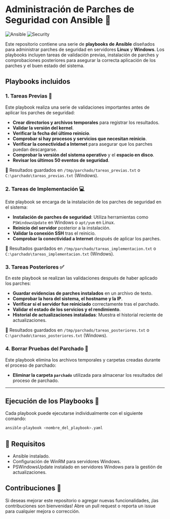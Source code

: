 # Administración de Parches de Seguridad con Ansible 🚀

![Ansible](https://img.shields.io/badge/Automation-Ansible-blue?logo=ansible&logoColor=white) ![Security](https://img.shields.io/badge/Security-Patches-green?logo=security&logoColor=white)

Este repositorio contiene una serie de **playbooks de Ansible** diseñados para administrar parches de seguridad en servidores **Linux** y **Windows**. Los playbooks incluyen tareas de validación previas, instalación de parches y comprobaciones posteriores para asegurar la correcta aplicación de los parches y el buen estado del sistema.

## Playbooks incluidos

### 1. Tareas Previas 📝
Este playbook realiza una serie de validaciones importantes antes de aplicar los parches de seguridad:

- **Crear directorios y archivos temporales** para registrar los resultados.
- **Validar la versión del kernel**.
- **Verificar la fecha del último reinicio**.
- **Comprobar si hay procesos y servicios que necesitan reinicio**.
- **Verificar la conectividad a Internet** para asegurar que los parches puedan descargarse.
- **Comprobar la versión del sistema operativo** y el **espacio en disco**.
- **Revisar los últimos 50 eventos de seguridad**.

📂 Resultados guardados en `/tmp/parchado/tareas_previas.txt` o `C:\parchado\tareas_previas.txt` (Windows).

### 2. Tareas de Implementación 💻
Este playbook se encarga de la instalación de los parches de seguridad en el sistema:

- **Instalación de parches de seguridad**: Utiliza herramientas como `PSWindowsUpdate` en Windows o `apt/yum` en Linux.
- **Reinicio del servidor** posterior a la instalación.
- **Validar la conexión SSH** tras el reinicio.
- **Comprobar la conectividad a Internet** después de aplicar los parches.

📂 Resultados guardados en `/tmp/parchado/tareas_implementacion.txt` o `C:\parchado\tareas_implementacion.txt` (Windows).

### 3. Tareas Posteriores ✅
En este playbook se realizan las validaciones después de haber aplicado los parches:

- **Guardar evidencias de parches instalados** en un archivo de texto.
- **Comprobar la hora del sistema, el hostname y la IP**.
- **Verificar si el servidor fue reiniciado** correctamente tras el parchado.
- **Validar el estado de los servicios y el rendimiento**.
- **Historial de actualizaciones instaladas**: Muestra el historial reciente de actualizaciones.

📂 Resultados guardados en `/tmp/parchado/tareas_posteriores.txt` o `C:\parchado\tareas_posteriores.txt` (Windows).

### 4. Borrar Pruebas del Parchado 🧹
Este playbook elimina los archivos temporales y carpetas creadas durante el proceso de parchado:

- **Eliminar la carpeta `parchado`** utilizada para almacenar los resultados del proceso de parchado.

---

## Ejecución de los Playbooks 📜

Cada playbook puede ejecutarse individualmente con el siguiente comando:

```bash
ansible-playbook <nombre_del_playbook>.yaml
```

## 📜 Requisitos

- Ansible instalado.
- Configuración de WinRM para servidores Windows.
- PSWindowsUpdate instalado en servidores Windows para la gestión de actualizaciones.


## Contribuciones 🤝
Si deseas mejorar este repositorio o agregar nuevas funcionalidades, ¡las contribuciones son bienvenidas! Abre un pull request o reporta un issue para cualquier mejora o corrección.